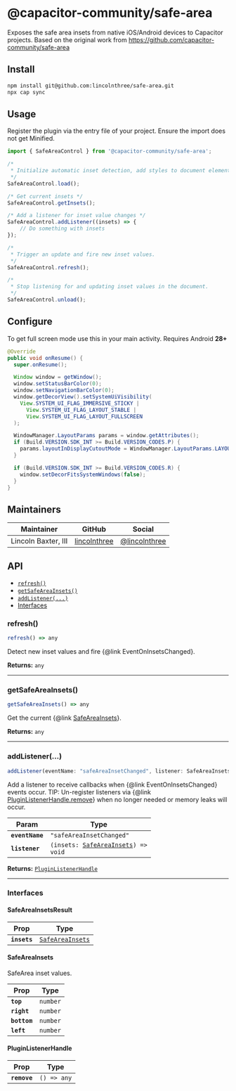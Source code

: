 # @capacitor-community/safe-area

Exposes the safe area insets from native iOS/Android devices to Capacitor projects.
Based on the original work from https://github.com/capacitor-community/safe-area

## Install

```bash
npm install git@github.com:lincolnthree/safe-area.git
npx cap sync
```

## Usage
Register the plugin via the entry file of your project. Ensure the import does not get Minified.

```javascript
import { SafeAreaControl } from '@capacitor-community/safe-area';

/*
 * Initialize automatic inset detection, add styles to document element.
 */
SafeAreaControl.load();

/* Get current insets */
SafeAreaControl.getInsets();

/* Add a listener for inset value changes */
SafeAreaControl.addListener((insets) => {
    // Do something with insets
});

/*
 * Trigger an update and fire new inset values.
 */
SafeAreaControl.refresh();

/*
 * Stop listening for and updating inset values in the document.
 */
SafeAreaControl.unload();
```

## Configure

To get full screen mode use this in your main activity. Requires Android **28+**

```java
@Override
public void onResume() {
  super.onResume();

  Window window = getWindow();
  window.setStatusBarColor(0);
  window.setNavigationBarColor(0);
  window.getDecorView().setSystemUiVisibility(
    View.SYSTEM_UI_FLAG_IMMERSIVE_STICKY |
      View.SYSTEM_UI_FLAG_LAYOUT_STABLE |
      View.SYSTEM_UI_FLAG_LAYOUT_FULLSCREEN
  );

  WindowManager.LayoutParams params = window.getAttributes();
  if (Build.VERSION.SDK_INT >= Build.VERSION_CODES.P) {
    params.layoutInDisplayCutoutMode = WindowManager.LayoutParams.LAYOUT_IN_DISPLAY_CUTOUT_MODE_SHORT_EDGES;
  }

  if (Build.VERSION.SDK_INT >= Build.VERSION_CODES.R) {
    window.setDecorFitsSystemWindows(false);
  }
}
  ```

## Maintainers

| Maintainer | GitHub | Social |
| -----------| -------| -------|
| Lincoln Baxter, III | [lincolnthree](https://github.com/lincolnthree) | [@lincolnthree](https://twitter.com/lincolnthree) |

## API

<docgen-index>

* [`refresh()`](#refresh)
* [`getSafeAreaInsets()`](#getsafeareainsets)
* [`addListener(...)`](#addlistener)
* [Interfaces](#interfaces)

</docgen-index>

<docgen-api>
<!--Update the source file JSDoc comments and rerun docgen to update the docs below-->

### refresh()

```typescript
refresh() => any
```

Detect new inset values and fire {@link EventOnInsetsChanged}.

**Returns:** <code>any</code>

--------------------


### getSafeAreaInsets()

```typescript
getSafeAreaInsets() => any
```

Get the current {@link <a href="#safeareainsets">SafeAreaInsets</a>}.

**Returns:** <code>any</code>

--------------------


### addListener(...)

```typescript
addListener(eventName: "safeAreaInsetChanged", listener: SafeAreaInsetsChangedCallback) => PluginListenerHandle
```

Add a listener to receive callbacks when {@link EventOnInsetsChanged} events occur. 
TIP: Un-register listeners via {@link <a href="#pluginlistenerhandle">PluginListenerHandle.remove</a>} when no longer needed 
or memory leaks will occur.

| Param           | Type                                                                           |
| --------------- | ------------------------------------------------------------------------------ |
| **`eventName`** | <code>"safeAreaInsetChanged"</code>                                            |
| **`listener`**  | <code>(insets: <a href="#safeareainsets">SafeAreaInsets</a>) =&gt; void</code> |

**Returns:** <code><a href="#pluginlistenerhandle">PluginListenerHandle</a></code>

--------------------


### Interfaces


#### SafeAreaInsetsResult

| Prop         | Type                                                      |
| ------------ | --------------------------------------------------------- |
| **`insets`** | <code><a href="#safeareainsets">SafeAreaInsets</a></code> |


#### SafeAreaInsets

SafeArea inset values.

| Prop         | Type                |
| ------------ | ------------------- |
| **`top`**    | <code>number</code> |
| **`right`**  | <code>number</code> |
| **`bottom`** | <code>number</code> |
| **`left`**   | <code>number</code> |


#### PluginListenerHandle

| Prop         | Type                      |
| ------------ | ------------------------- |
| **`remove`** | <code>() =&gt; any</code> |

</docgen-api>
